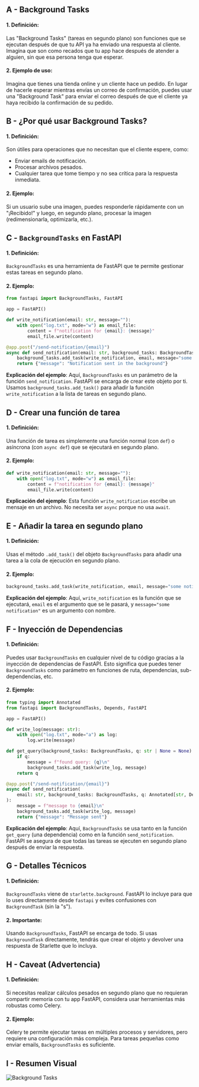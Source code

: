 ## A - Background Tasks

#### 1. **Definición:**

Las "Background Tasks" (tareas en segundo plano) son funciones que se ejecutan después de que tu API ya ha enviado una respuesta al cliente. Imagina que son como recados que tu app hace después de atender a alguien, sin que esa persona tenga que esperar.

#### 2. **Ejemplo de uso:**

Imagina que tienes una tienda online y un cliente hace un pedido. En lugar de hacerle esperar mientras envías un correo de confirmación, puedes usar una "Background Task" para enviar el correo después de que el cliente ya haya recibido la confirmación de su pedido.

## B - ¿Por qué usar Background Tasks?

#### 1. **Definición:**

Son útiles para operaciones que no necesitan que el cliente espere, como:

- Enviar emails de notificación.
- Procesar archivos pesados.
- Cualquier tarea que tome tiempo y no sea crítica para la respuesta inmediata.

#### 2. **Ejemplo:**

Si un usuario sube una imagen, puedes responderle rápidamente con un "¡Recibido!" y luego, en segundo plano, procesar la imagen (redimensionarla, optimizarla, etc.).

## C - `BackgroundTasks` en FastAPI

#### 1. **Definición:**

`BackgroundTasks` es una herramienta de FastAPI que te permite gestionar estas tareas en segundo plano.

#### 2. **Ejemplo:**

```python
from fastapi import BackgroundTasks, FastAPI

app = FastAPI()

def write_notification(email: str, message=""):
    with open("log.txt", mode="w") as email_file:
        content = f"notification for {email}: {message}"
        email_file.write(content)

@app.post("/send-notification/{email}")
async def send_notification(email: str, background_tasks: BackgroundTasks):
    background_tasks.add_task(write_notification, email, message="some notification")
    return {"message": "Notification sent in the background"}
```

**Explicación del ejemplo**:
Aquí, `BackgroundTasks` es un parámetro de la función `send_notification`. FastAPI se encarga de crear este objeto por ti. Usamos `background_tasks.add_task()` para añadir la función `write_notification` a la lista de tareas en segundo plano.

## D - Crear una función de tarea

#### 1. **Definición:**

Una función de tarea es simplemente una función normal (con `def`) o asíncrona (con `async def`) que se ejecutará en segundo plano.

#### 2. **Ejemplo:**

```python
def write_notification(email: str, message=""):
    with open("log.txt", mode="w") as email_file:
        content = f"notification for {email}: {message}"
        email_file.write(content)
```

**Explicación del ejemplo**:
Esta función `write_notification` escribe un mensaje en un archivo. No necesita ser `async` porque no usa `await`.

## E - Añadir la tarea en segundo plano

#### 1. **Definición:**

Usas el método `.add_task()` del objeto `BackgroundTasks` para añadir una tarea a la cola de ejecución en segundo plano.

#### 2. **Ejemplo:**

```python
background_tasks.add_task(write_notification, email, message="some notification")
```

**Explicación del ejemplo**:
Aquí, `write_notification` es la función que se ejecutará, `email` es el argumento que se le pasará, y `message="some notification"` es un argumento con nombre.

## F - Inyección de Dependencias

#### 1. **Definición:**

Puedes usar `BackgroundTasks` en cualquier nivel de tu código gracias a la inyección de dependencias de FastAPI. Esto significa que puedes tener `BackgroundTasks` como parámetro en funciones de ruta, dependencias, sub-dependencias, etc.

#### 2. **Ejemplo:**

```python
from typing import Annotated
from fastapi import BackgroundTasks, Depends, FastAPI

app = FastAPI()

def write_log(message: str):
    with open("log.txt", mode="a") as log:
        log.write(message)

def get_query(background_tasks: BackgroundTasks, q: str | None = None):
    if q:
        message = f"found query: {q}\n"
        background_tasks.add_task(write_log, message)
    return q

@app.post("/send-notification/{email}")
async def send_notification(
    email: str, background_tasks: BackgroundTasks, q: Annotated[str, Depends(get_query)]
):
    message = f"message to {email}\n"
    background_tasks.add_task(write_log, message)
    return {"message": "Message sent"}
```

**Explicación del ejemplo**:
Aquí, `BackgroundTasks` se usa tanto en la función `get_query` (una dependencia) como en la función `send_notification`. FastAPI se asegura de que todas las tareas se ejecuten en segundo plano después de enviar la respuesta.

## G - Detalles Técnicos

#### 1. **Definición:**

`BackgroundTasks` viene de `starlette.background`. FastAPI lo incluye para que lo uses directamente desde `fastapi` y evites confusiones con `BackgroundTask` (sin la "s").

#### 2. **Importante:**

Usando `BackgroundTasks`, FastAPI se encarga de todo. Si usas `BackgroundTask` directamente, tendrás que crear el objeto y devolver una respuesta de Starlette que lo incluya.

## H - Caveat (Advertencia)

#### 1. **Definición:**

Si necesitas realizar cálculos pesados en segundo plano que no requieran compartir memoria con tu app FastAPI, considera usar herramientas más robustas como Celery.

#### 2. **Ejemplo:**

Celery te permite ejecutar tareas en múltiples procesos y servidores, pero requiere una configuración más compleja. Para tareas pequeñas como enviar emails, `BackgroundTasks` es suficiente.

## I - Resumen Visual

![Background Tasks](https://fastapi.tiangolo.com/img/tutorial/background-tasks/background-tasks.png)
